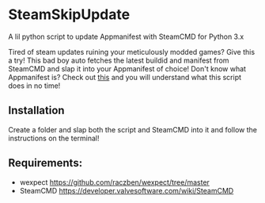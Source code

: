 # SteamSkipUpdate

A lil python script to update Appmanifest with SteamCMD for Python 3.x

Tired of steam updates ruining your meticulously modded games? Give this a try!
This bad boy auto fetches the latest buildid and manifest from SteamCMD and slap it into your Appmanifest of choice!
Don't know what Appmanifest is? 
Check out [this](https://steamcommunity.com/sharedfiles/filedetails/?id=2901860378) and you will understand what this script does in no time!

## Installation

Create a folder and slap both the script and SteamCMD into it and follow the instructions on the terminal!

## Requirements:
- wexpect https://github.com/raczben/wexpect/tree/master
- SteamCMD https://developer.valvesoftware.com/wiki/SteamCMD
